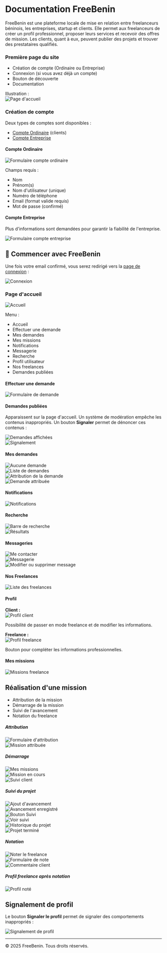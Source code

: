 # Documentation FreeBenin

FreeBenin est une plateforme locale de mise en relation entre freelanceurs béninois, les entreprises, startup et clients. Elle permet aux freelanceurs de créer un profil professionnel, proposer leurs services et recevoir des offres de mission. Les clients, quant à eux, peuvent publier des projets et trouver des prestataires qualifiés.

### Première page du site

- Création de compte (Ordinaire ou Entreprise)
- Connexion (si vous avez déjà un compte)
- Bouton de découverte
- Documentation

Illustration :  
![Page d'accueil](photo/index.png)

### Création de compte

Deux types de comptes sont disponibles :

- [Compte Ordinaire](http://localhost/freelance_benin/front_projet_EDL/Creation_d_un_compte.php) (clients)
- [Compte Entreprise](http://localhost/freelance_benin/front_projet_EDL/compte_entreprise.php)

#### Compte Ordinaire

![Formulaire compte ordinaire](photo/compte%20ordinaire.png)

Champs requis :

- Nom
- Prénom(s)
- Nom d'utilisateur (unique)
- Numéro de téléphone
- Email (format valide requis)
- Mot de passe (confirmé)

#### Compte Entreprise

Plus d'informations sont demandées pour garantir la fiabilité de l'entreprise.

![Formulaire compte entreprise](photo/compte%20entreprise.png)

## 🚀 Commencer avec FreeBenin

Une fois votre email confirmé, vous serez redirigé vers la [page de connexion](http://localhost/freelance_benin/front_projet_EDL/Connexion.php) :

![Connexion](photo/connexion.png)

### Page d'accueil

![Accueil](photo/accueil.png)

Menu :

- Accueil
- Effectuer une demande
- Mes demandes
- Mes missions
- Notifications
- Messagerie
- Recherche
- Profil utilisateur
- Nos freelances
- Demandes publiées

#### Effectuer une demande

![Formulaire de demande](photo/demande.png)

#### Demandes publiées

Apparaissent sur la page d'accueil. Un système de modération empêche les contenus inappropriés. Un bouton **Signaler** permet de dénoncer ces contenus :

![Demandes affichées](photo/accueil%20avec%20des%20demandes.png)  
![Signalement](photo/signalement%20de%20la%20demande.png)

#### Mes demandes

![Aucune demande](photo/demande%20efectuees.png)  
![Liste de demandes](photo/demande%20efectuees%202.png)  
![Attribution de la demande](photo/demande%20efectuees%203.png)  
![Demande attribuée](photo/demande%20efectuees%204.png)

#### Notifications

![Notifications](photo/Notifications.png)

#### Recherche

![Barre de recherche](photo/barre%20de%20recherche.png)  
![Résultats](photo/recherche.png)

#### Messageries

![Me contacter](photo/me%20contacter.png)  
![Messagerie](photo/messagerie%203.png)  
![Modifier ou supprimer message](photo/messagerie%202.png)

#### Nos Freelances

![Liste des freelances](photo/nos%20freelancer.png)

#### Profil

**Client :**  
![Profil client](photo/profil.png)

Possibilité de passer en mode freelance et de modifier les informations.

**Freelance :**  
![Profil freelance](photo/freelancer%20profil.png)

Bouton pour compléter les informations professionnelles.

#### Mes missions

![Missions freelance](photo/Mes%20misson.png)

## Réalisation d'une mission

- Attribution de la mission
- Démarrage de la mission
- Suivi de l'avancement
- Notation du freelance

##### Attribution

![Formulaire d'attribution](photo/demande%20efectuees%203.png)  
![Mission attribuée](photo/demande%20efectuees%204.png)

##### Démarrage

![Mes missions](photo/missions.png)  
![Mission en cours](photo/demarrage.png)  
![Suivi client](photo/suivi.png)

##### Suivi du projet

![Ajout d'avancement](photo/suivi%203.png)  
![Avancement enregistré](photo/suivi%204.png)  
![Bouton Suivi](photo/suivi%205.png)  
![Voir suivi](photo/suivi%206.png)  
![Historique du projet](photo/historique.png)  
![Projet terminé](photo/historique%202.png)

##### Notation

![Noter le freelance](photo/historique%203.png)  
![Formulaire de note](photo/historique%204.png)  
![Commentaire client](photo/historique%205.png)

##### Profil freelance après notation

![Profil noté](photo/profil%20freelancer%202.png)

## Signalement de profil

Le bouton **Signaler le profil** permet de signaler des comportements inappropriés :

![Signalement de profil](photo/signalement%20du%20profil.png)

---

© 2025 FreeBenin. Tous droits réservés.
